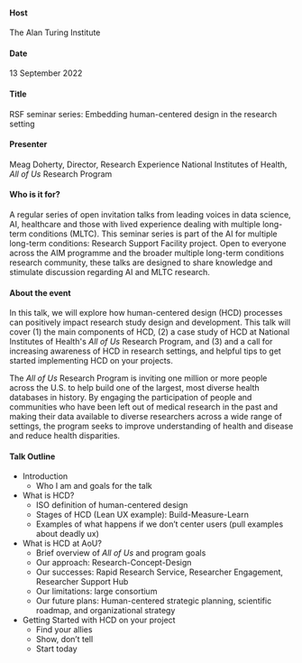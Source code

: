 #### Host
The Alan Turing Institute

#### Date
13 September 2022

#### Title
RSF seminar series: Embedding human-centered design in the research setting

#### Presenter
Meag Doherty, Director, Research Experience
National Institutes of Health, *All of Us* Research Program

#### Who is it for?
A regular series of open invitation talks from leading voices in data science, AI, healthcare and those with lived experience dealing with multiple long-term conditions (MLTC). This seminar series is part of the AI for multiple long-term conditions: Research Support Facility project. Open to everyone across the AIM programme and the broader multiple long-term conditions research community, these talks are designed to share knowledge and stimulate discussion regarding AI and MLTC research.

#### About the event
In this talk, we will explore how human-centered design (HCD) processes can positively impact research study design and development. This talk will cover (1) the main components of HCD, (2) a case study of HCD at National Institutes of Health's *All of Us* Research Program, and (3) and a call for increasing awareness of HCD in research settings, and helpful tips to get started implementing HCD on your projects.

The *All of Us* Research Program is inviting one million or more people across the U.S. to help build one of the largest, most diverse health databases in history. By engaging the participation of people and communities who have been left out of medical research in the past and making their data available to diverse researchers across a wide range of  settings, the program seeks to improve understanding of health and disease and reduce health disparities.

#### Talk Outline
- Introduction
    - Who I am and goals for the talk
- What is HCD?
    - ISO definition of human-centered design
    - Stages of HCD (Lean UX example): Build-Measure-Learn
    - Examples of what happens if we don’t center users (pull examples about deadly ux)
- What is HCD at AoU?
    - Brief overview of *All of Us* and program goals
    - Our approach: Research-Concept-Design
    - Our successes: Rapid Research Service, Researcher Engagement, Researcher Support Hub
    - Our limitations: large consortium
    - Our future plans: Human-centered strategic planning, scientific roadmap, and organizational strategy
- Getting Started with HCD on your project 
    - Find your allies
    - Show, don’t tell
    - Start today

